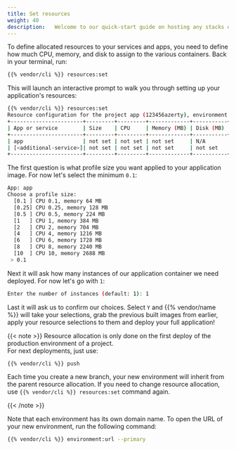 ```yaml
---
title: Set resources
weight: 40
description:   Welcome to our quick-start guide on hosting any stacks on {{< vendor/name >}} where we will demonstrate just how simple it is to host your projects on our PaaS. Follow the steps detailed below and you’ll have everything set up in no time.
---
```


To define allocated resources to your services and apps, you need to define how much CPU, memory, and disk to assign to the various containers.
Back in your terminal, run:

```bash {location="Terminal"}
{{% vendor/cli %}} resources:set
```

This will launch an interactive prompt to walk you through setting up your application's resources:
```bash {location="Terminal"}
{{% vendor/cli %}} resources:set
Resource configuration for the project app (123456azerty), environment main (type: production):
+-----------------------+---------+---------+-------------+-----------+-----------+
| App or service        | Size    | CPU     | Memory (MB) | Disk (MB) | Instances |
+-----------------------+---------+---------+-------------+-----------+-----------+
| app                   | not set | not set | not set     | N/A       | 1         |
| [<additional-service>]| not set | not set | not set     | not set   | 1         |
+-----------------------+---------+---------+-------------+-----------+-----------+
```
The first question is what profile size you want applied to your application image. For now let's select the minimum `0.1`:
```bash {location="Terminal"}
App: app
Choose a profile size:
  [0.1 ] CPU 0.1, memory 64 MB
  [0.25] CPU 0.25, memory 128 MB
  [0.5 ] CPU 0.5, memory 224 MB
  [1   ] CPU 1, memory 384 MB
  [2   ] CPU 2, memory 704 MB
  [4   ] CPU 4, memory 1216 MB
  [6   ] CPU 6, memory 1728 MB
  [8   ] CPU 8, memory 2240 MB
  [10  ] CPU 10, memory 2688 MB
 > 0.1
```
Next it will ask how many instances of our application container we need deployed. For now let's go with `1`:
```bash {location="Terminal"}
Enter the number of instances (default: 1): 1
```

Last it will ask us to confirm our choices. Select `Y` and {{% vendor/name %}} will take your selections, grab the
previous built images from earlier, apply your resource selections to them and deploy your full application!


{{< note >}}
Resource allocation is only done on the first deploy of the production environment of a project. </br>
For next deployments, just use:
```shell {location="Terminal"}
{{% vendor/cli %}} push
```

Each time you create a new branch, your new environment will inherit from the parent resource allocation. If you need to change resource allocation, use ``{{% vendor/cli %}} resources:set`` command again.

{{< /note >}}

Note that each environment has its own domain name.
To open the URL of your new environment, run the following command:

```bash {location="Terminal"}
{{% vendor/cli %}} environment:url --primary
```
